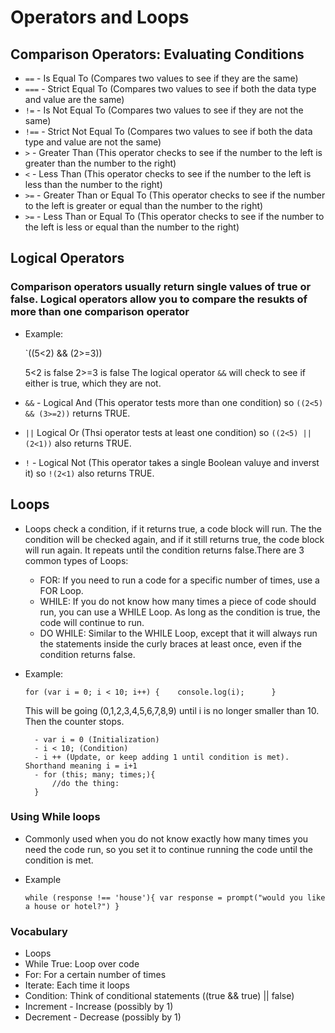 # Operators and Loops

## Comparison Operators: Evaluating Conditions

- `==` - Is Equal To (Compares two values to see if they are the same)
- `===` - Strict Equal To (Compares two values to see if both the data type and value are the same)
- `!=` - Is Not Equal To (Compares two values to see if they are not the same)
- `!==` - Strict Not Equal To (Compares two values to see if both the data type and value are not the same)
- `>` - Greater Than (This operator checks to see if the number to the left is greater than the number to the right)
- `<` - Less Than (This operator checks to see if the number to the left is less than the number to the right)
- `>=` - Greater Than or Equal To (This operator checks to see if the number to the left is greater or equal than the number to the right)
- `>=` - Less Than or Equal To (This operator checks to see if the number to the left is less or equal than the number to the right)

## Logical Operators

### Comparison operators usually return single values of true or false. Logical operators allow you to compare the resukts of more than one comparison operator 

- Example:

    `((5<2) && (2>=3))

    5<2 is false
    2>=3 is false
    The logical operator `&&` will check to see if either is true, which they are not.

- `&&` - Logical And (This operator tests more than one condition) so `((2<5) && (3>=2))` returns TRUE.
- `||` Logical Or (Thsi operator tests at least one condition) so `((2<5) || (2<1))` also returns TRUE.
- `!` - Logical Not (This operator takes a single Boolean valuye and inverst it) so `!(2<1)` also returns TRUE.

## Loops 

- Loops check a condition, if it returns true, a code block will run. The the condition will be checked again, and if it still returns true, the code block will run again. It repeats until the condition returns false.There are 3 common types of Loops:
    - FOR: If you need to run a code for a specific number of times, use a FOR Loop.
    - WHILE: If you do not know how many times a piece of code should run, you can use a WHILE Loop. As long as the condition is true, the code will continue to run.
    - DO WHILE: Similar to the WHILE Loop, except that it will always run the statements inside the curly braces at least once, even if the condition returns false.

- Example: 

    `for (var i = 0; i < 10; i++) {   
         console.log(i);     
    }`  

    This will be going (0,1,2,3,4,5,6,7,8,9) until i is no longer smaller than 10. Then the counter stops.

        - var i = 0 (Initialization)
        - i < 10; (Condition)
        - i ++ (Update, or keep adding 1 until condition is met). Shorthand meaning i = i+1
        - for (this; many; times;){  
            //do the thing:
        }

### Using While loops

- Commonly used when you do not know exactly how many times you need the code run, so you set it to continue running the code until the condition is met.

- Example

    `while (response !== 'house'){
        var response = prompt("would you like a house or hotel?")
    }`

### Vocabulary

- Loops
- While True: Loop over code
- For: For a certain number of times
- Iterate: Each time it loops 
- Condition: Think of conditional statements ((true && true) || false)
- Increment - Increase (possibly by 1)
- Decrement - Decrease (possibly by 1)

